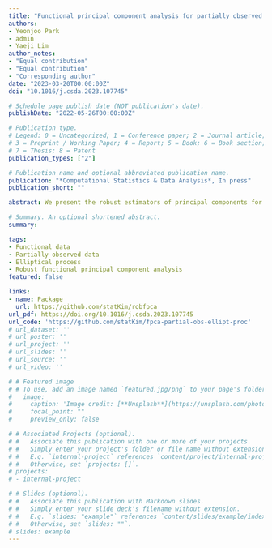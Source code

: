 ```yaml
---
title: "Functional principal component analysis for partially observed elliptical process"
authors:
- Yeonjoo Park
- admin
- Yaeji Lim
author_notes:
- "Equal contribution"
- "Equal contribution"
- "Corresponding author"
date: "2023-03-20T00:00:00Z"
doi: "10.1016/j.csda.2023.107745"

# Schedule page publish date (NOT publication's date).
publishDate: "2022-05-26T00:00:00Z"

# Publication type.
# Legend: 0 = Uncategorized; 1 = Conference paper; 2 = Journal article;
# 3 = Preprint / Working Paper; 4 = Report; 5 = Book; 6 = Book section;
# 7 = Thesis; 8 = Patent
publication_types: ["2"]

# Publication name and optional abbreviated publication name.
publication: "*Computational Statistics & Data Analysis*, In press"
publication_short: ""

abstract: We present the robust estimators of principal components for partially observed functional data with heavy-tail be- haviors, where sample trajectories are collected over individual-specific subinterval(s). We introduce the elliptical stochastic process to model non-Gaussian functional behaviors, formulate the partially sampled trajectories using the partial observation process, and propose implementing the robust functional principal component analysis under this framework. The proposed method is computationally efficient and straightforward by estimating the robust correlation function based on the pairwise covariance computation, combined with M-estimation. The asymptotic consistency of the estimators is established under general conditions. The superior performance of our method in the approximation of subspace of the data and reconstruction of full trajectories is demonstrated in simulation studies. We also apply the proposed method to hourly monitored air pollutant data, containing anomaly trajectories with random missing segments.

# Summary. An optional shortened abstract.
summary: 

tags:
- Functional data
- Partially observed data
- Elliptical process
- Robust functional principal component analysis
featured: false

links:
- name: Package
  url: https://github.com/statKim/robfpca
url_pdf: https://doi.org/10.1016/j.csda.2023.107745
url_code: 'https://github.com/statKim/fpca-partial-obs-ellipt-proc'
# url_dataset: ''
# url_poster: ''
# url_project: ''
# url_slides: ''
# url_source: ''
# url_video: ''

# # Featured image
# # To use, add an image named `featured.jpg/png` to your page's folder. 
#   image:
#     caption: 'Image credit: [**Unsplash**](https://unsplash.com/photos/s9CC2SKySJM)'
#     focal_point: ""
#     preview_only: false

# # Associated Projects (optional).
# #   Associate this publication with one or more of your projects.
# #   Simply enter your project's folder or file name without extension.
# #   E.g. `internal-project` references `content/project/internal-project/index.md`.
# #   Otherwise, set `projects: []`.
# projects:
# - internal-project

# # Slides (optional).
# #   Associate this publication with Markdown slides.
# #   Simply enter your slide deck's filename without extension.
# #   E.g. `slides: "example"` references `content/slides/example/index.md`.
# #   Otherwise, set `slides: ""`.
# slides: example
---
```


<!--
{{% callout note %}}
Create your slides in Markdown - click the *Slides* button to check out the example.
{{% /callout %}}

Supplementary notes can be added here, including [code, math, and images](https://wowchemy.com/docs/writing-markdown-latex/).
-->
